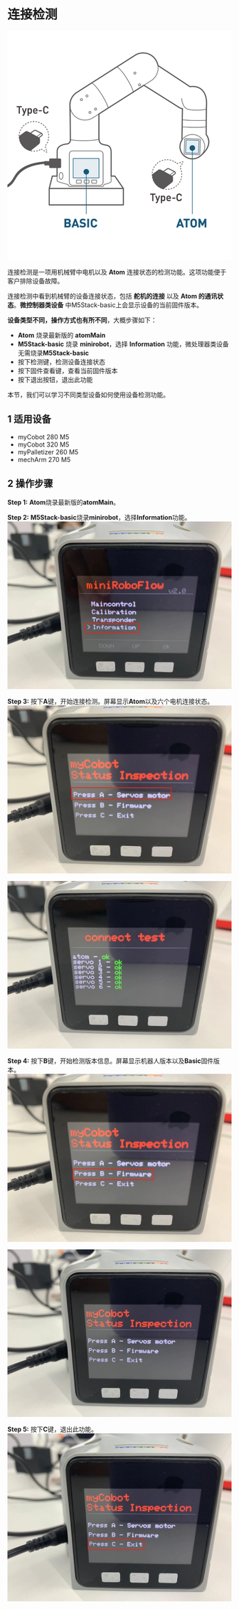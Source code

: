 # 连接检测

![basic&atom](../../../../resources/3-FunctionsAndApplications/5.3-FirmwareFunctionDescription/connect/4.2.4-basic&atom.png)

连接检测是一项用机械臂中电机以及 **Atom** 连接状态的检测功能。这项功能便于客户排除设备故障。

连接检测中看到机械臂的设备连接状态，包括 **舵机的连接** 以及 **Atom 的通讯状态**。**微控制器类设备** 中M5Stack-basic上会显示设备的当前固件版本。

**设备类型不同，操作方式也有所不同**，大概步骤如下：
- **Atom** 烧录最新版的 **atomMain**
- **M5Stack-basic** 烧录 **minirobot**，选择 **Information** 功能，微处理器类设备无需烧录**M5Stack-basic**
- 按下检测键，检测设备连接状态
- 按下固件查看键，查看当前固件版本
- 按下退出按钮，退出此功能

本节，我们可以学习不同类型设备如何使用设备检测功能。

## 1 适用设备
- myCobot 280 M5
- myCobot 320 M5
- myPalletizer 260 M5
- mechArm 270 M5

## 2 操作步骤

**Step 1:** **Atom**烧录最新版的**atomMain**。

**Step 2:** **M5Stack-basic**烧录**minirobot**，选择**Information**功能。
![basic&atom](../../../../resources/3-FunctionsAndApplications/5.3-FirmwareFunctionDescription/connect/c1.jpg)

**Step 3:** 按下**A**键，开始连接检测。屏幕显示**Atom**以及六个电机连接状态。
![basic&atom](../../../../resources/3-FunctionsAndApplications/5.3-FirmwareFunctionDescription/connect/2.jpg)

![basic&atom](../../../../resources/3-FunctionsAndApplications/5.3-FirmwareFunctionDescription/connect/3.jpg)

**Step 4:** 按下**B**键，开始检测版本信息。屏幕显示机器人版本以及**Basic**固件版本。
![basic&atom](../../../../resources/3-FunctionsAndApplications/5.3-FirmwareFunctionDescription/connect/4.jpg)

![basic&atom](../../../../resources/3-FunctionsAndApplications/5.3-FirmwareFunctionDescription/connect/5.jpg)

**Step 5:** 按下**C**键，退出此功能。
![basic&atom](../../../../resources/3-FunctionsAndApplications/5.3-FirmwareFunctionDescription/connect/6.jpg)
